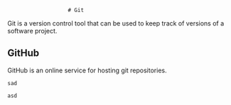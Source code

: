                        # Git

Git is a version control tool that can be used to keep track of versions of a software project.

## GitHub

GitHub is an online service for hosting git repositories.

    sad
    
    asd
    
    
